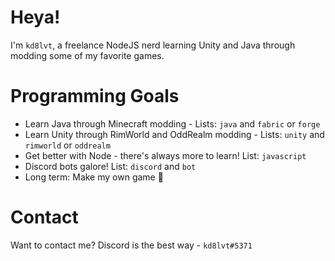 # Heya!

I'm `kd8lvt`, a freelance NodeJS nerd learning Unity and Java through modding some of my favorite games.

# Programming Goals

  * Learn Java through Minecraft modding - Lists: `java` and `fabric` or `forge`
  * Learn Unity through RimWorld and OddRealm modding - Lists: `unity` and `rimworld` or `oddrealm`
  * Get better with Node - there's always more to learn! List: `javascript`
  * Discord bots galore! List: `discord` and `bot`
  * Long term: Make my own game 👀

# Contact

Want to contact me? Discord is the best way - `kd8lvt#5371`
<!---
kd8lvt/kd8lvt is a ✨ special ✨ repository because its `README.md` (this file) appears on your GitHub profile.
You can click the Preview link to take a look at your changes.
--->

